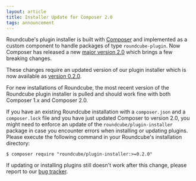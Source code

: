 ```yaml
---
layout: article
title: Installer Update for Composer 2.0
tags: announcement
---
```


Roundcube's plugin installer is built with [Composer](https://getcomposer.org) and implemented
as a custom component to handle packages of type `roundcube-plugin`. Now Composer has released
a new [major version 2.0](https://blog.packagist.com/composer-2-0-is-now-available/) which
brings a few breaking changes.

These changes require an updated version of our plugin installer which is now available as [version 0.2.0](https://packagist.org/packages/roundcube/plugin-installer#0.2.0).

For new installations of Roundcube, the most recent version of the Roundcube plugin installer is pulled and should work fine with both Composer 1.x and Composer 2.0.

If you have an existing Roundcube installation with a `composer.json` and a `composer.lock` file and you have just updated Composer to version 2.0, you might need to enforce an update
of the `roundcube/plugin-installer` package in case you encounter errors when installing or updating plugins. Please execute the following command in your Roundcube's installation directory:

```
$ composer require "roundcube/plugin-installer:>=0.2.0"
```

If updating or installing plugins still doesn't work after this change, please report to
our [bug tracker](https://github.com/roundcube/roundcubemail/issues).
